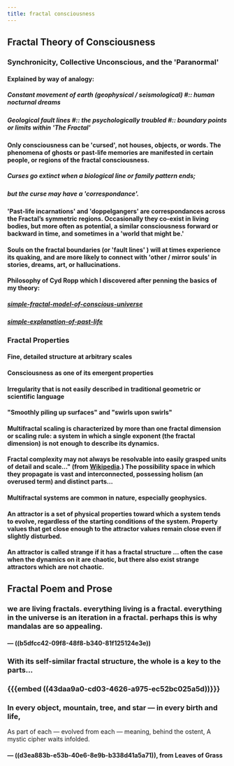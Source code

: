 ```yaml
---
title: fractal consciousness
---
```


## **Fractal Theory of Consciousness**
### **Synchronicity, Collective Unconscious, and the 'Paranormal'**
#### Explained by way of analogy:
##### Constant movement of earth (geophysical / seismological) #:: human nocturnal dreams

##### Geological fault lines #:: the psychologically troubled #:: boundary points or limits within 'The Fractal'

#### Only consciousness can be 'cursed', not houses, objects, or words. The phenomena of ghosts or past-life memories are manifested in certain people, or regions of the fractal consciousness.
##### __Curses go extinct when a biological line or family pattern ends;__

##### but the curse may have a 'correspondance'.

#### 'Past-life incarnations' and 'doppelgangers' are correspondances across the Fractal’s symmetric regions. Occasionally they co-exist in living bodies, but more often as potential, a similar consciousness forward or backward in time, and sometimes in a 'world that might be.'

#### Souls on the fractal boundaries (or 'fault lines' ) will at times experience its quaking, and are more likely to connect with 'other / mirror souls' in stories, dreams, art, or hallucinations.

#### Philosophy of Cyd Ropp which I discovered after penning the basics of my theory:
##### [simple-fractal-model-of-conscious-universe](http://asimpleexplanation.blogspot.com/2011/01/simple-fractal-model-of-conscious.html)

##### [simple-explanation-of-past-life](http://asimpleexplanation.blogspot.com/2013/04/a-simple-explanation-of-past-life.html)

##### 

### **Fractal Properties**
#### Fine, detailed structure at arbitrary scales

#### Consciousness as one of its __emergent properties__

#### Irregularity that is not easily described in traditional geometric or scientific language

#### __"Smoothly piling up surfaces" and "swirls upon swirls"__

#### Multifractal scaling is characterized by more than one fractal dimension or scaling rule: a system in which a single exponent (the fractal dimension) is not enough to describe its dynamics.

#### Fractal complexity may not always be resolvable into easily grasped units of detail and scale…" (from [Wikipedia](http://en.wikipedia.org/wiki/Fractal_dimension).) The possibility space in which they propagate is vast and interconnected, possessing __holism__ (an overused term) and distinct parts…

#### Multifractal systems are common in nature, especially geophysics.

#### An attractor is a set of physical properties toward which a system tends to evolve, regardless of the starting conditions of the system. Property values that get close enough to the attractor values remain close even if slightly disturbed.

#### An attractor is called **strange** if it has a fractal structure … often the case when the dynamics on it are chaotic, but there also exist __strange attractors__ which are not chaotic.

## 

## **Fractal Poem and Prose**
### __we are living fractals. everything living is a fractal. everything in the universe is an iteration in a fractal. perhaps this is why mandalas are so appealing.__
#### — ((b5dfcc42-09f8-48f8-b340-81f125124e3e))

#### 

### With its self-similar fractal structure, the whole is a key to the parts…

### 

### {{{embed ((43daa9a0-cd03-4626-a975-ec52bc025a5d))}}}

### 

### In every object, __mountain, tree, and star__ — in every birth and life,
As part of each — evolved from each — meaning, behind the ostent,
A mystic cipher waits infolded.
#### — ((d3ea883b-e53b-40e6-8e9b-b338d41a5a71)), from __Leaves of Grass__
